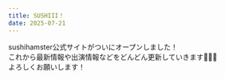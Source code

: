 ```yaml
---
title: SUSHIII！
date: 2025-07-21
---
```


sushihamster公式サイトがついにオープンしました！  
これから最新情報や出演情報などをどんどん更新していきます🐹🍣🎶  
よろしくお願いします！